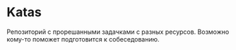 # Katas

Репозиторий с прорешанными задачками с разных ресурсов. Возможно кому-то поможет подготовится к собеседованию.

